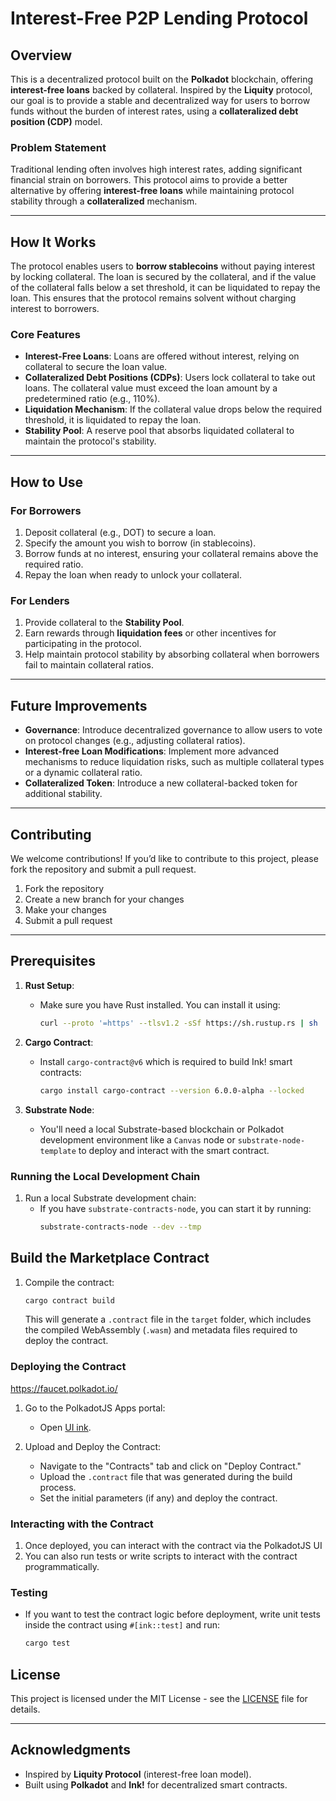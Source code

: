 # **Interest-Free P2P Lending Protocol**

## **Overview**

This is a decentralized protocol built on the **Polkadot** blockchain, offering **interest-free loans** backed by collateral. Inspired by the **Liquity** protocol, our goal is to provide a stable and decentralized way for users to borrow funds without the burden of interest rates, using a **collateralized debt position (CDP)** model.

### **Problem Statement**

Traditional lending often involves high interest rates, adding significant financial strain on borrowers. This protocol aims to provide a better alternative by offering **interest-free loans** while maintaining protocol stability through a **collateralized** mechanism.

---

## **How It Works**

The protocol enables users to **borrow stablecoins** without paying interest by locking collateral. The loan is secured by the collateral, and if the value of the collateral falls below a set threshold, it can be liquidated to repay the loan. This ensures that the protocol remains solvent without charging interest to borrowers.

### **Core Features**

- **Interest-Free Loans**: Loans are offered without interest, relying on collateral to secure the loan value.
- **Collateralized Debt Positions (CDPs)**: Users lock collateral to take out loans. The collateral value must exceed the loan amount by a predetermined ratio (e.g., 110%).
- **Liquidation Mechanism**: If the collateral value drops below the required threshold, it is liquidated to repay the loan.
- **Stability Pool**: A reserve pool that absorbs liquidated collateral to maintain the protocol's stability.

---

## **How to Use**

### **For Borrowers**

1. Deposit collateral (e.g., DOT) to secure a loan.
2. Specify the amount you wish to borrow (in stablecoins).
3. Borrow funds at no interest, ensuring your collateral remains above the required ratio.
4. Repay the loan when ready to unlock your collateral.

### **For Lenders**

1. Provide collateral to the **Stability Pool**.
2. Earn rewards through **liquidation fees** or other incentives for participating in the protocol.
3. Help maintain protocol stability by absorbing collateral when borrowers fail to maintain collateral ratios.

---

## **Future Improvements**

- **Governance**: Introduce decentralized governance to allow users to vote on protocol changes (e.g., adjusting collateral ratios).
- **Interest-free Loan Modifications**: Implement more advanced mechanisms to reduce liquidation risks, such as multiple collateral types or a dynamic collateral ratio.
- **Collateralized Token**: Introduce a new collateral-backed token for additional stability.

---

## **Contributing**

We welcome contributions! If you’d like to contribute to this project, please fork the repository and submit a pull request.

1. Fork the repository
2. Create a new branch for your changes
3. Make your changes
4. Submit a pull request

---

## Prerequisites

1. **Rust Setup**:

   - Make sure you have Rust installed. You can install it using:
     ```bash
     curl --proto '=https' --tlsv1.2 -sSf https://sh.rustup.rs | sh
     ```

2. **Cargo Contract**:

   - Install `cargo-contract@v6` which is required to build Ink! smart contracts:
     ```bash
     cargo install cargo-contract --version 6.0.0-alpha --locked
     ```

3. **Substrate Node**:
   - You'll need a local Substrate-based blockchain or Polkadot development environment like a `Canvas` node or `substrate-node-template` to deploy and interact with the smart contract.

### Running the Local Development Chain

1. Run a local Substrate development chain:
   - If you have `substrate-contracts-node`, you can start it by running:
     ```bash
     substrate-contracts-node --dev --tmp
     ```

## Build the Marketplace Contract

1. Compile the contract:

   ```bash
   cargo contract build
   ```

   This will generate a `.contract` file in the `target` folder, which includes the compiled WebAssembly (`.wasm`) and metadata files required to deploy the contract.

### Deploying the Contract

https://faucet.polkadot.io/

1. Go to the PolkadotJS Apps portal:

   - Open [UI ink](https://inkv6alpha.netlify.app/).

2. Upload and Deploy the Contract:
   - Navigate to the "Contracts" tab and click on "Deploy Contract."
   - Upload the `.contract` file that was generated during the build process.
   - Set the initial parameters (if any) and deploy the contract.

### Interacting with the Contract

1. Once deployed, you can interact with the contract via the PolkadotJS UI
2. You can also run tests or write scripts to interact with the contract programmatically.

### Testing

- If you want to test the contract logic before deployment, write unit tests inside the contract using `#[ink::test]` and run:
  ```bash
  cargo test
  ```

## **License**

This project is licensed under the MIT License - see the [LICENSE](LICENSE) file for details.

---

## **Acknowledgments**

- Inspired by **Liquity Protocol** (interest-free loan model).
- Built using **Polkadot** and **Ink!** for decentralized smart contracts.
